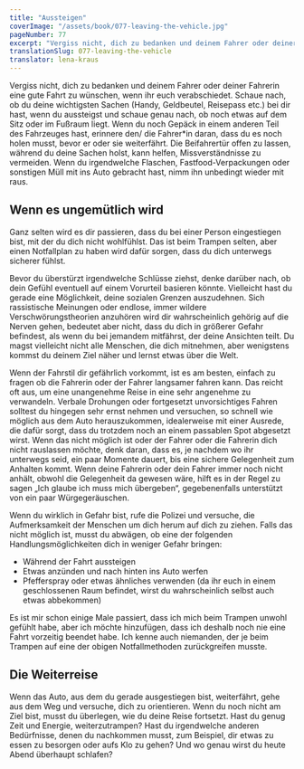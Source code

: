 ```yaml
---
title: "Aussteigen"
coverImage: "/assets/book/077-leaving-the-vehicle.jpg"
pageNumber: 77
excerpt: "Vergiss nicht, dich zu bedanken und deinem Fahrer oder deiner Fahrerin eine gute Fahrt zu wünschen, wenn ihr euch verabschiedet."
translationSlug: 077-leaving-the-vehicle
translator: lena-kraus
---
```


Vergiss nicht, dich zu bedanken und deinem Fahrer oder deiner Fahrerin eine gute Fahrt zu wünschen, wenn ihr euch verabschiedet. Schaue nach, ob du deine wichtigsten Sachen (Handy, Geldbeutel, Reisepass etc.) bei dir hast, wenn du aussteigst und schaue genau nach, ob noch etwas auf dem Sitz oder im Fußraum liegt. Wenn du noch Gepäck in einem anderen Teil des Fahrzeuges hast, erinnere den/ die Fahrer\*in daran, dass du es noch holen musst, bevor er oder sie weiterfährt. Die Beifahrertür offen zu lassen, während du deine Sachen holst, kann helfen, Missverständnisse zu vermeiden. Wenn du irgendwelche Flaschen, Fastfood-Verpackungen oder sonstigen Müll mit ins Auto gebracht hast, nimm ihn unbedingt wieder mit raus.

## Wenn es ungemütlich wird

Ganz selten wird es dir passieren, dass du bei einer Person eingestiegen bist, mit der du dich nicht wohlfühlst. Das ist beim Trampen selten, aber einen Notfallplan zu haben wird dafür sorgen, dass du dich unterwegs sicherer fühlst.

Bevor du überstürzt irgendwelche Schlüsse ziehst, denke darüber nach, ob dein Gefühl eventuell auf einem Vorurteil basieren könnte. Vielleicht hast du gerade eine Möglichkeit, deine sozialen Grenzen auszudehnen. Sich rassistische Meinungen oder endlose, immer wildere Verschwörungstheorien anzuhören wird dir wahrscheinlich gehörig auf die Nerven gehen, bedeutet aber nicht, dass du dich in größerer Gefahr befindest, als wenn du bei jemandem mitfährst, der deine Ansichten teilt. Du magst vielleicht nicht alle Menschen, die dich mitnehmen, aber wenigstens kommst du deinem Ziel näher und lernst etwas über die Welt.

Wenn der Fahrstil dir gefährlich vorkommt, ist es am besten, einfach zu fragen ob die Fahrerin oder der Fahrer langsamer fahren kann. Das reicht oft aus, um eine unangenehme Reise in eine sehr angenehme zu verwandeln. Verbale Drohungen oder fortgesetzt unvorsichtiges Fahren solltest du hingegen sehr ernst nehmen und versuchen, so schnell wie möglich aus dem Auto herauszukommen, idealerweise mit einer Ausrede, die dafür sorgt, dass du trotzdem noch an einem passablen Spot abgesetzt wirst. Wenn das nicht möglich ist oder der Fahrer oder die Fahrerin dich nicht rauslassen möchte, denk daran, dass es, je nachdem wo ihr unterwegs seid, ein paar Momente dauert, bis eine sichere Gelegenheit zum Anhalten kommt. Wenn deine Fahrerin oder dein Fahrer immer noch nicht anhält, obwohl die Gelegenheit da gewesen wäre, hilft es in der Regel zu sagen „Ich glaube ich muss mich übergeben“, gegebenenfalls unterstützt von ein paar Würgegeräuschen.

Wenn du wirklich in Gefahr bist, rufe die Polizei und versuche, die Aufmerksamkeit der Menschen um dich herum auf dich zu ziehen. Falls das nicht möglich ist, musst du abwägen, ob eine der folgenden Handlungsmöglichkeiten dich in weniger Gefahr bringen:

- Während der Fahrt aussteigen
- Etwas anzünden und nach hinten ins Auto werfen
- Pfefferspray oder etwas ähnliches verwenden (da ihr euch in einem geschlossenen Raum befindet, wirst du wahrscheinlich selbst auch etwas abbekommen)

Es ist mir schon einige Male passiert, dass ich mich beim Trampen unwohl gefühlt habe, aber ich möchte hinzufügen, dass ich deshalb noch nie eine Fahrt vorzeitig beendet habe. Ich kenne auch niemanden, der je beim Trampen auf eine der obigen Notfallmethoden zurückgreifen musste.

## Die Weiterreise

Wenn das Auto, aus dem du gerade ausgestiegen bist, weiterfährt, gehe aus dem Weg und versuche, dich zu orientieren. Wenn du noch nicht am Ziel bist, musst du überlegen, wie du deine Reise fortsetzt. Hast du genug Zeit und Energie, weiterzutrampen? Hast du irgendwelche anderen Bedürfnisse, denen du nachkommen musst, zum Beispiel, dir etwas zu essen zu besorgen oder aufs Klo zu gehen? Und wo genau wirst du heute Abend überhaupt schlafen?
